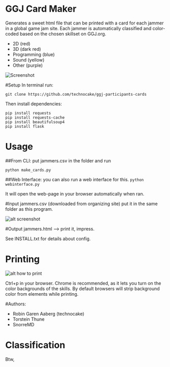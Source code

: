 # GGJ Card Maker

Generates a sweet html file that can be printed with a card for each jammer in a global game jam site.
Each jammer is automatically classified and color-coded based on the chosen skillset on GGJ.org.

 * 2D (red)
 * 3D (dark red)
 * Programming (blue)
 * Sound (yellow)
 * Other (purple)

![Screenshot](https://raw.github.com/technocake/ggj-participants-cards/master/screenshot.png)

#Setup
In terminal run:
```terminal
git clone https://github.com/technocake/ggj-participants-cards
```
Then install dependencies:
```terminal
pip install requests
pip install requests-cache
pip install beautifulsoup4
pip install flask
```

# Usage
##From CLI:
put jammers.csv in the folder and
run 
```terminal
python make_cards.py
```

##Web Interface:
you can also run a web interface for this. 
`python webinterface.py`

It will open the web-page in your browser automatically when ran.


#Input
  jammers.csv (downloaded from organizing site)
  put it in the same folder as this program.

  ![alt screenshot](https://raw.github.com/technocake/ggj-participants-cards/master/download-jammers.csv.png)

#Output
 jammers.html --> print it, impress.

See INSTALL.txt for details about config.

# Printing
![alt how to print](https://raw.github.com/technocake/ggj-participants-cards/master/print-in-chrome.png)

Ctrl+p in your browser. 
Chrome is recommended, as it lets you turn on the color backgrounds of the skills. By default browsers will strip background color from elements while printing. 

#Authors:
* Robin Garen Aaberg (technocake)
* Torstein Thune
* SnorreMD


 
# Classification
Btw, 
 
